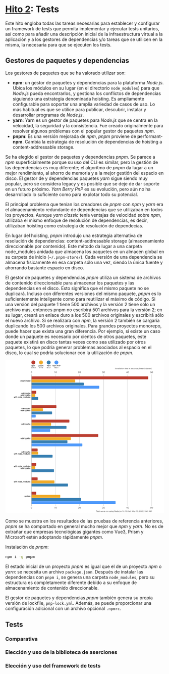 # [Hito 2](http://jj.github.io/CC/documentos/proyecto/2.Tests.html): Tests

Este hito engloba todas las tareas necesarias para establecer y configurar un framework de tests que permita implementar y ejecutar tests unitarios, así como para añadir una descripción inicial de la infraestructura virtual a la aplicación y a los gestores de dependencias y/o tareas que se utilicen en la misma, la necesaria para que se ejecuten los tests.

## Gestores de paquetes y dependencias

Los gestores de paquetes que se ha valorado utilizar son:
- __npm__: un gestor de paquetes y dependencias para la plataforma _Node.js_. Ubica los módulos en su lugar (en el directorio `node_modules`) para que _Node.js_ pueda encontrarlos, y gestiona los conflictos de dependencias siguiendo una estrategia denominada hoisting. Es ampliamente configurable para soportar una amplia variedad de casos de uso. Lo más habitual es que se utilice para publicar, descubrir, instalar y desarrollar programas de _Node.js_.
- __yarn__: Yarn es un gestor de paquetes para _Node.js_ que se centra en la velocidad, la seguridad y la consistencia. Fue creado originalmente para resolver algunos problemas con el popular gestor de paquetes _npm_.
- __pnpm__: Es una versión mejorada de _npm_, _pnpm_ proviene de **p**erformant-**npm**. Cambia la estrategia de resolución de dependencias de hoisting a content-addressable storage.

Se ha elegido el gestor de paquetes y dependencias _pnpm_. Se parece a _npm_ superficialmente porque su uso del CLI es similar, pero la gestión de las dependencias es muy diferente; el algoritmo de _pnpm_ da lugar a un mejor rendimiento, al ahorro de memoria y a la mejor gestión del espacio en disco. El gestor de y dependencias paquetes _yarn_ sigue siendo muy popular, pero se considera legacy y es posible que se deje de dar soporte en un futuro próximo. _Yarn Berry PnP_ es su evolución, pero aún no ha desarrollado lo suficiente como para explotar todo su potencial.

El principal problema que tenían los creadores de _pnpm_ con _npm_ y _yarn_ era el almacenamiento redundante de dependencias que se utilizaban en todos los proyectos. Aunque _yarn classic_ tenía ventajas de velocidad sobre _npm_, utilizaba el mismo enfoque de resolución de dependencias, es decir, utilizaban hoisting como estrategia de resolución de dependecias.

En lugar del hoisting, _pnpm_ introdujo una estrategia alternativa de resolución de dependencias: content-addressable storage (almacenamiento direccionable por contenido). Este método da lugar a una carpeta node_modules anidada que almacena los paquetes en un almacén global en su carpeta de inicio (`~/.pnpm-store/`). Cada versión de una dependencia se almacena físicamente en esa carpeta sólo una vez, siendo la única fuente y ahorrando bastante espacio en disco.

El gestor de paquetes y dependencias _pnpm_ utiliza un sistema de archivos de contenido direccionable para almacenar los paquetes y las dependencias en el disco. Esto significa que el mismo paquete no se duplicará. Incluso con diferentes versiones del mismo paquete, _pnpm_ es lo suficientemente inteligente como para reutilizar el máximo de código. Si una versión del paquete 1 tiene 500 archivos y la versión 2 tiene sólo un archivo más, entonces pnpm no escribirá 501 archivos para la versión 2; en su lugar, creará un enlace duro a los 500 archivos originales y escribirá sólo el nuevo archivo. Si se realizara con _npm_, la versión 2 también se cargaría duplicando los 500 archivos originales. Para grandes proyectos monorepo, puede hacer que exista una gran diferencia. Por ejemplo, si existe un caso donde un paquete es necesario por cientos de otros paquetes, este paquete existirá en disco tantas veces como sea utilizado por otros paquetes, lo que podría generar problemas asociados al espacio en el disco, lo cual se podría solucionar con la utilización de _pnpm_.

![Comparación de los gestores de paquestes](./img/comparison.png)

Como se muestra en los resultados de las pruebas de referencia anteriores, _pnpm_ se ha comportado en general mucho mejor que _npm_ y _yarn_. No es de extrañar que empresas tecnológicas gigantes como Vue3, Prism y Microsoft estén adoptando rápidamente _pnpm_.

Instalación de _pnpm_:

```bash
npm i -g pnpm
```

El estado inicial de un proyecto _pnpm_ es igual que el de un proyecto _npm_ o _yarn_: se necesita un archivo `package.json`. Después de instalar las dependencias con `pnpm i`, se genera una carpeta `node_modules`, pero su estructura es completamente diferente debido a su enfoque de almacenamiento de contenido direccionable.

El gestor de paquetes y dependencias _pnpm_ también genera su propia versión de lockfile, `pnp-lock.yml`. Además, se puede proporcionar una configuración adicional con un archivo opcional `.npmrc`.

## Tests

### Comparativa

### Elección y uso de la biblioteca de aserciones

### Elección y uso del framework de tests